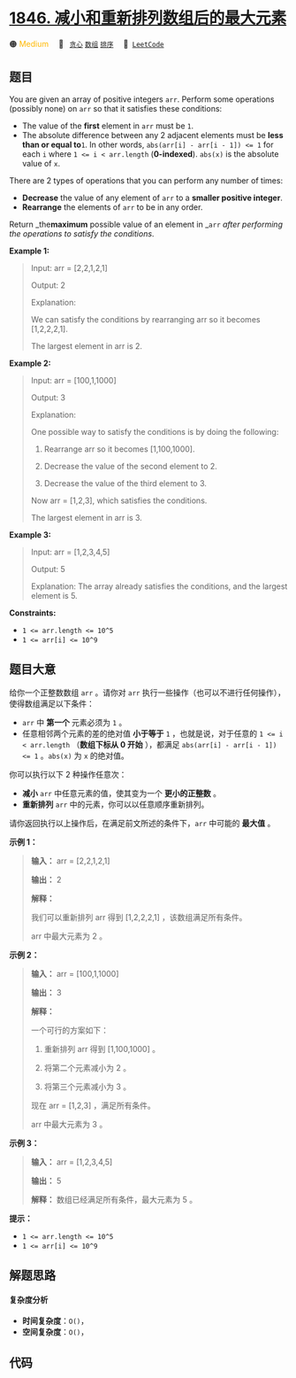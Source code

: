 # [1846. 减小和重新排列数组后的最大元素](https://leetcode.com/problems/maximum-element-after-decreasing-and-rearranging)

🟠 <font color=#ffb800>Medium</font>&emsp; 🔖&ensp; [`贪心`](/outline/tag/greedy.md) [`数组`](/outline/tag/array.md) [`排序`](/outline/tag/sorting.md)&emsp; 🔗&ensp;[`LeetCode`](https://leetcode.com/problems/maximum-element-after-decreasing-and-rearranging)

## 题目

You are given an array of positive integers `arr`. Perform some operations
(possibly none) on `arr` so that it satisfies these conditions:

  * The value of the **first** element in `arr` must be `1`.
  * The absolute difference between any 2 adjacent elements must be **less than or equal to**`1`. In other words, `abs(arr[i] - arr[i - 1]) <= 1` for each `i` where `1 <= i < arr.length` (**0-indexed**). `abs(x)` is the absolute value of `x`.

There are 2 types of operations that you can perform any number of times:

  * **Decrease** the value of any element of `arr` to a **smaller positive integer**.
  * **Rearrange** the elements of `arr` to be in any order.

Return _the**maximum** possible value of an element in _`arr` _after
performing the operations to satisfy the conditions_.



**Example 1:**

> Input: arr = [2,2,1,2,1]
> 
> Output: 2
> 
> Explanation: 
> 
> We can satisfy the conditions by rearranging arr so it becomes [1,2,2,2,1].
> 
> The largest element in arr is 2.

**Example 2:**

> Input: arr = [100,1,1000]
> 
> Output: 3
> 
> Explanation: 
> 
> One possible way to satisfy the conditions is by doing the following:
> 
> 1. Rearrange arr so it becomes [1,100,1000].
> 
> 2. Decrease the value of the second element to 2.
> 
> 3. Decrease the value of the third element to 3.
> 
> Now arr = [1,2,3], which satisfies the conditions.
> 
> The largest element in arr is 3.

**Example 3:**

> Input: arr = [1,2,3,4,5]
> 
> Output: 5
> 
> Explanation: The array already satisfies the conditions, and the largest element is 5.

**Constraints:**

  * `1 <= arr.length <= 10^5`
  * `1 <= arr[i] <= 10^9`


## 题目大意

给你一个正整数数组 `arr` 。请你对 `arr` 执行一些操作（也可以不进行任何操作），使得数组满足以下条件：

  * `arr` 中 **第一个** 元素必须为 `1` 。
  * 任意相邻两个元素的差的绝对值 **小于等于** `1` ，也就是说，对于任意的 `1 <= i < arr.length` （**数组下标从 0 开始** ），都满足 `abs(arr[i] - arr[i - 1]) <= 1` 。`abs(x)` 为 `x` 的绝对值。

你可以执行以下 2 种操作任意次：

  * **减小** `arr` 中任意元素的值，使其变为一个 **更小的正整数** 。
  * **重新排列** `arr` 中的元素，你可以以任意顺序重新排列。

请你返回执行以上操作后，在满足前文所述的条件下，`arr` 中可能的 **最大值** 。

**示例 1：**

> 
> 
> 
> 
> 
> **输入：** arr = [2,2,1,2,1]
> 
> **输出：** 2
> 
> **解释：**
> 
> 我们可以重新排列 arr 得到 [1,2,2,2,1] ，该数组满足所有条件。
> 
> arr 中最大元素为 2 。
> 
> 

**示例 2：**

> 
> 
> 
> 
> 
> **输入：** arr = [100,1,1000]
> 
> **输出：** 3
> 
> **解释：**
> 
> 一个可行的方案如下：
> 
> 1. 重新排列 arr 得到 [1,100,1000] 。
> 
> 2. 将第二个元素减小为 2 。
> 
> 3. 将第三个元素减小为 3 。
> 
> 现在 arr = [1,2,3] ，满足所有条件。
> 
> arr 中最大元素为 3 。
> 
> 

**示例 3：**

> 
> 
> 
> 
> 
> **输入：** arr = [1,2,3,4,5]
> 
> **输出：** 5
> 
> **解释：** 数组已经满足所有条件，最大元素为 5 。
> 
> 

**提示：**

  * `1 <= arr.length <= 10^5`
  * `1 <= arr[i] <= 10^9`


## 解题思路

#### 复杂度分析

- **时间复杂度**：`O()`，
- **空间复杂度**：`O()`，

## 代码

```javascript

```